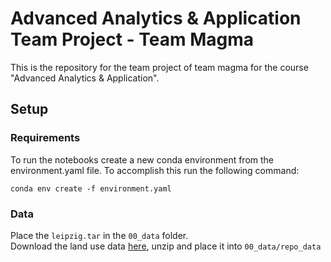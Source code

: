 # Advanced Analytics & Application Team Project - Team Magma

This is the repository for the team project of team magma for the course
"Advanced Analytics & Application".

## Setup

### Requirements

To run the notebooks create a new conda environment from the environment.yaml file.
To accomplish this run the following command:

```
conda env create -f environment.yaml
```

### Data

Place the `leipzig.tar` in the `00_data` folder.  
Download the land use data [here](https://uni-koeln.sciebo.de/s/rywfPhIcGxgtLsJ), unzip and place it into `00_data/repo_data`
